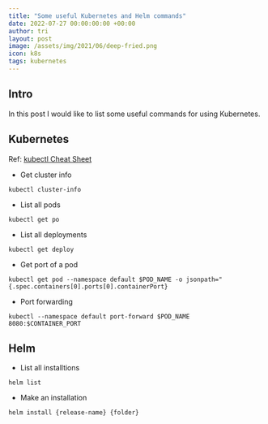 ```yaml
---
title: "Some useful Kubernetes and Helm commands"
date: 2022-07-27 00:00:00:00 +00:00
author: tri
layout: post
image: /assets/img/2021/06/deep-fried.png
icon: k8s
tags: kubernetes
---
```


## Intro
In this post I would like to list some useful commands for using Kubernetes.

## Kubernetes
Ref: [kubectl Cheat Sheet](https://kubernetes.io/docs/reference/kubectl/cheatsheet/)
- Get cluster info

```terminal
kubectl cluster-info
```

- List all pods

```terminal
kubectl get po
```

- List all deployments

```terminal
kubectl get deploy
```

- Get port of a pod

```terminal
kubectl get pod --namespace default $POD_NAME -o jsonpath="{.spec.containers[0].ports[0].containerPort}
```

- Port forwarding

```terminal
kubectl --namespace default port-forward $POD_NAME 8080:$CONTAINER_PORT
```

## Helm

- List all installtions

```terminal
helm list
```

- Make an installation

```terminal
helm install {release-name} {folder}
```
